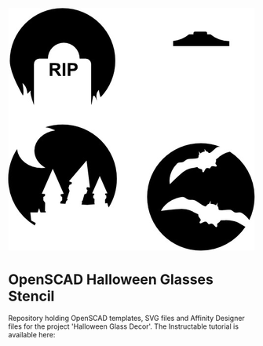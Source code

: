 ![](header.jpg)

# OpenSCAD Halloween Glasses Stencil
Repository holding OpenSCAD templates, SVG files and Affinity Designer files for the project 'Halloween Glass Decor'.
The Instructable tutorial is available here: 
